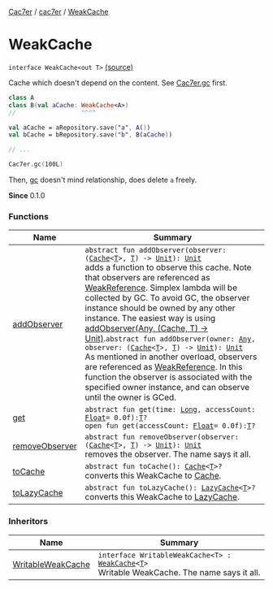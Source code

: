 [Cac7er](../../index.md) / [cac7er](../index.md) / [WeakCache](./index.md)

# WeakCache

`interface WeakCache<out T>` [(source)](http://2wiqua.wcaokaze.com/gitbucket/wcaokaze/Cac7er/blob/master/src/main/java/cac7er/WeakCache.kt#L26)

Cache which doesn't depend on the content. See [Cac7er.gc](../-cac7er/gc.md) first.

``` kotlin
class A
class B(val aCache: WeakCache<A>)
//                  ^^^^

val aCache = aRepository.save("a", A())
val bCache = bRepository.save("b", B(aCache))

// ...

Cac7er.gc(100L)
```

Then, [gc](../-cac7er/gc.md) doesn't mind relationship, does delete `a` freely.

**Since**
0.1.0

### Functions

| Name | Summary |
|---|---|
| [addObserver](add-observer.md) | `abstract fun addObserver(observer: (`[`Cache`](../-cache/index.md)`<`[`T`](index.md#T)`>, `[`T`](index.md#T)`) -> `[`Unit`](https://kotlinlang.org/api/latest/jvm/stdlib/kotlin/-unit/index.html)`): `[`Unit`](https://kotlinlang.org/api/latest/jvm/stdlib/kotlin/-unit/index.html)<br>adds a function to observe this cache. Note that observers are referenced as [WeakReference](http://docs.oracle.com/javase/6/docs/api/java/lang/ref/WeakReference.html). Simplex lambda will be collected by GC. To avoid GC, the observer instance should be owned by any other instance. The easiest way is using [addObserver(Any, (Cache, T) -&gt; Unit)](add-observer.md).`abstract fun addObserver(owner: `[`Any`](https://kotlinlang.org/api/latest/jvm/stdlib/kotlin/-any/index.html)`, observer: (`[`Cache`](../-cache/index.md)`<`[`T`](index.md#T)`>, `[`T`](index.md#T)`) -> `[`Unit`](https://kotlinlang.org/api/latest/jvm/stdlib/kotlin/-unit/index.html)`): `[`Unit`](https://kotlinlang.org/api/latest/jvm/stdlib/kotlin/-unit/index.html)<br>As mentioned in another overload, observers are referenced as [WeakReference](http://docs.oracle.com/javase/6/docs/api/java/lang/ref/WeakReference.html). In this function the observer is associated with the specified owner instance, and can observe until the owner is GCed. |
| [get](get.md) | `abstract fun get(time: `[`Long`](https://kotlinlang.org/api/latest/jvm/stdlib/kotlin/-long/index.html)`, accessCount: `[`Float`](https://kotlinlang.org/api/latest/jvm/stdlib/kotlin/-float/index.html)` = 0.0f): `[`T`](index.md#T)`?`<br>`open fun get(accessCount: `[`Float`](https://kotlinlang.org/api/latest/jvm/stdlib/kotlin/-float/index.html)` = 0.0f): `[`T`](index.md#T)`?` |
| [removeObserver](remove-observer.md) | `abstract fun removeObserver(observer: (`[`Cache`](../-cache/index.md)`<`[`T`](index.md#T)`>, `[`T`](index.md#T)`) -> `[`Unit`](https://kotlinlang.org/api/latest/jvm/stdlib/kotlin/-unit/index.html)`): `[`Unit`](https://kotlinlang.org/api/latest/jvm/stdlib/kotlin/-unit/index.html)<br>removes the observer. The name says it all. |
| [toCache](to-cache.md) | `abstract fun toCache(): `[`Cache`](../-cache/index.md)`<`[`T`](index.md#T)`>?`<br>converts this WeakCache to [Cache](../-cache/index.md). |
| [toLazyCache](to-lazy-cache.md) | `abstract fun toLazyCache(): `[`LazyCache`](../-lazy-cache/index.md)`<`[`T`](index.md#T)`>?`<br>converts this WeakCache to [LazyCache](../-lazy-cache/index.md). |

### Inheritors

| Name | Summary |
|---|---|
| [WritableWeakCache](../-writable-weak-cache/index.md) | `interface WritableWeakCache<T> : `[`WeakCache`](./index.md)`<`[`T`](../-writable-weak-cache/index.md#T)`>`<br>Writable WeakCache. The name says it all. |
